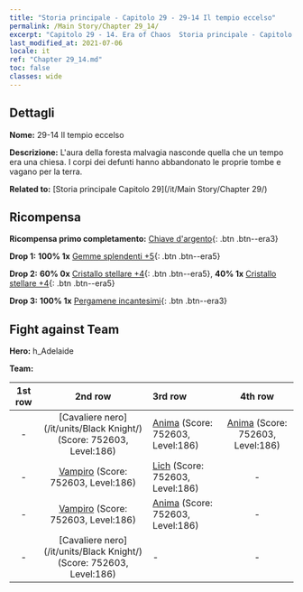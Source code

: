 ```yaml
---
title: "Storia principale - Capitolo 29 - 29-14 Il tempio eccelso"
permalink: /Main Story/Chapter 29_14/
excerpt: "Capitolo 29 - 14. Era of Chaos  Storia principale - Capitolo 29_14. 29-14 Il tempio eccelso"
last_modified_at: 2021-07-06
locale: it
ref: "Chapter 29_14.md"
toc: false
classes: wide
---
```


## Dettagli

 **Nome:** 29-14 Il tempio eccelso

 **Descrizione:** L'aura della foresta malvagia nasconde quella che un tempo era una chiesa. I corpi dei defunti hanno abbandonato le proprie tombe e vagano per la terra.

 **Related to:** [Storia principale Capitolo 29](/it/Main Story/Chapter 29/)

## Ricompensa

 **Ricompensa primo completamento:** [Chiave d'argento](/ItemsIT/con_693/){: .btn .btn--era3}

 **Drop 1:** **100% 1x** [Gemme splendenti +5](/ItemsIT/mat_100/){: .btn .btn--era5}

 **Drop 2:** **60% 0x** [Cristallo stellare +4](/ItemsIT/mat_94/){: .btn .btn--era5}, **40% 1x** [Cristallo stellare +4](/ItemsIT/mat_94/){: .btn .btn--era5}

 **Drop 3:** **100% 1x** [Pergamene incantesimi](/ItemsIT/con_694/){: .btn .btn--era3}


## Fight against Team
 **Hero:** h_Adelaide

 **Team:**


  | 1st row | 2nd row | 3rd row | 4th row |
  |:----:|:----:|:----|:----:|
  | - | [Cavaliere nero](/it/units/Black Knight/) (Score: 752603, Level:186)  | [Anima](/it/units/Wight/) (Score: 752603, Level:186)  | [Anima](/it/units/Wight/) (Score: 752603, Level:186)  |
  | - | [Vampiro](/it/units/Vampire/) (Score: 752603, Level:186)  | [Lich](/it/units/Lich/) (Score: 752603, Level:186)  | - |
  | - | [Vampiro](/it/units/Vampire/) (Score: 752603, Level:186)  | [Anima](/it/units/Wight/) (Score: 752603, Level:186)  | - |
  | - | [Cavaliere nero](/it/units/Black Knight/) (Score: 752603, Level:186)  | - | - |


